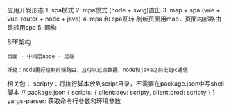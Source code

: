 应用开发形态
    1. spa模式
    2. mpa模式 (node + swig)直出
    3. map + spa  (vue + vue-router + node + java)
    4. mpa 和 spa互转   刷新页面用map，页面内部路由跳转用spa
    5. 同构
    

BFF架构

    页面 - 中间层node - 后端

    好处：node更好控制前端路由，且可以过滤数据，node和java之前走ipc通信


相关包：
    scripty：将执行脚本放到script目录，不需要在package.json中写shell脚本
        // package.json 
        {
            scripts: {
                client:dev: scripty,
                client:prod: scripty
            }
        } 
    yargs-parser: 获取命令行参数和环境参数

